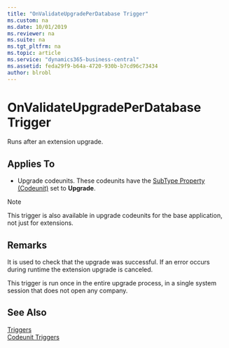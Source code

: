 ```yaml
---
title: "OnValidateUpgradePerDatabase Trigger"
ms.custom: na
ms.date: 10/01/2019
ms.reviewer: na
ms.suite: na
ms.tgt_pltfrm: na
ms.topic: article
ms.service: "dynamics365-business-central"
ms.assetid: feda29f9-b64a-4720-930b-b7cd96c73434
author: blrobl
---
```


# OnValidateUpgradePerDatabase Trigger
Runs after an extension upgrade.

## Applies To  
-  Upgrade codeunits. These codeunits have the [SubType Property \(Codeunit\)](../properties/devenv-subtype-property-codeunit.md) set to **Upgrade**.  

> [!NOTE]  
>  This trigger is also available in upgrade codeunits for the base application, not just for extensions.  

## Remarks  
It is used to check that the upgrade was successful. If an error occurs during runtime the extension upgrade is canceled.

This trigger is run once in the entire upgrade process, in a single system session that does not open any company.

## See Also  
 [Triggers](devenv-triggers.md)  
 [Codeunit Triggers](devenv-codeunit-triggers.md)  